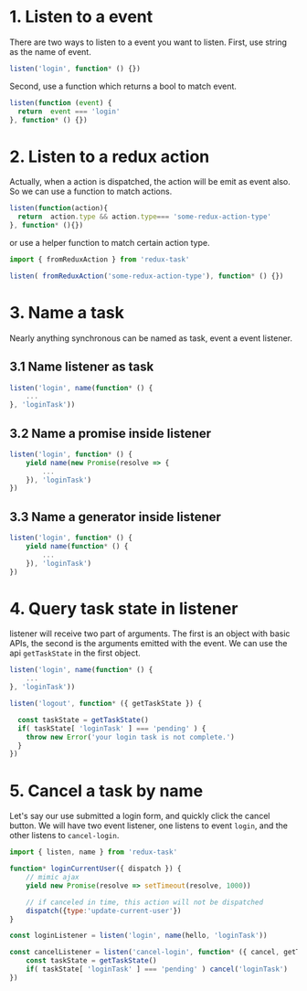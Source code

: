 # 1. Listen to a event

There are two ways to listen to a event you want to listen. First, use string as the name of event.

```javascript
listen('login', function* () {})
```

Second, use a function which returns a bool to match event.

```javascript
listen(function (event) {
  return  event === 'login'
}, function* () {})
```

# 2. Listen to a redux action

Actually, when a action is dispatched, the action will be emit as event also. So we can use a function to match actions.

 ```javascript
 listen(function(action){
   return  action.type && action.type=== 'some-redux-action-type'
 }, function* (){})
 ```

 or use a helper function to match certain action type.

 ```javascript
 import { fromReduxAction } from 'redux-task'
 
 listen( fromReduxAction('some-redux-action-type'), function* () {})
 ```

# 3. Name a task

Nearly anything synchronous can be named as task, event a event listener.

## 3.1 Name  listener as task

```javascript
listen('login', name(function* () {
	...
}, 'loginTask'))

```

## 3.2 Name a promise inside listener

```javascript
listen('login', function* () {
	yield name(new Promise(resolve => {
		...
	}), 'loginTask')
})
```

## 3.3 Name a generator inside listener

```javascript
listen('login', function* () {
	yield name(function* () {
		...
	}), 'loginTask')
})
```

# 4. Query task state in listener

listener will receive two part of arguments. The first is an object with basic APIs, the second is the arguments emitted with the event. We can use the api `getTaskState` in the first object.

```javascript
listen('login', name(function* () {
	...
}, 'loginTask'))

listen('logout', function* ({ getTaskState }) {

  const taskState = getTaskState()
  if( taskState[ 'loginTask' ] === 'pending' ) {
  	throw new Error('your login task is not complete.')
  }
})
```

# 5. Cancel a task by name

Let's say our use submitted a  login form, and quickly click the cancel button. We will have two event listener, one listens to event `login`, and the other listens to `cancel-login`.

```javascript
import { listen, name } from 'redux-task'

function* loginCurrentUser({ dispatch }) {
	// mimic ajax
	yield new Promise(resolve => setTimeout(resolve, 1000))

	// if canceled in time, this action will not be dispatched
	dispatch({type:'update-current-user'})
}

const loginListener = listen('login', name(hello, 'loginTask'))

const cancelListener = listen('cancel-login', function* ({ cancel, getTaskState }) {
	const taskState = getTaskState()
	if( taskState[ 'loginTask' ] === 'pending' ) cancel('loginTask')
})
```